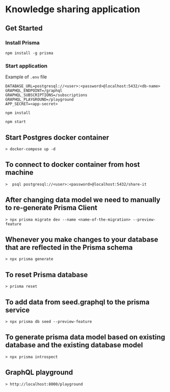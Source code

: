 # Knowledge sharing application

## Get Started

### Install Prisma
```
npm install -g prisma
```

### Start application

Example of `.env` file

```
DATABASE_URL=postgresql://<user>:<password>@localhost:5432/<db-name>
GRAPHQL_ENDPOINT=/graphql
GRAPHQL_SUBSCRIPTIONS=/subscriptions
GRAPHQL_PLAYGROUND=/playground
APP_SECRET=<app-secret>
```

```
npm install

npm start
```

## Start Postgres docker container
    > docker-compose up -d

## To connect to docker container from host machine
    >  psql postgresql://<user>:<password>@localhost:5432/share-it

## After changing data model we need to manually to re-generate Prisma Client
    > npx prisma migrate dev --name <name-of-the-migration> --preview-feature

## Whenever you make changes to your database that are reflected in the Prisma schema
    > npx prisma generate

## To reset Prisma database
    > prisma reset

## To add data from seed.graphql to the prisma service
    > npx prisma db seed --preview-feature

## To generate prisma data model based on existing database and the existing database model
    > npx prisma introspect

## GraphQL playground
    > http://localhost:8000/playground